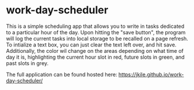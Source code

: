 # work-day-scheduler

This is a simple scheduling app that allows you to write in tasks dedicated to a particular hour of the day. Upon hitting the "save button", the program will log the current tasks into local storage to be recalled on a page refresh. To intialize a text box, you can just clear the text left over, and hit save. Additionally, the color wil change on the areas depending on what time of day it is, highlighting the current hour slot in red, future slots in green, and past slots in grey.

The full application can be found hosted here: https://jkile.github.io/work-day-scheduler/